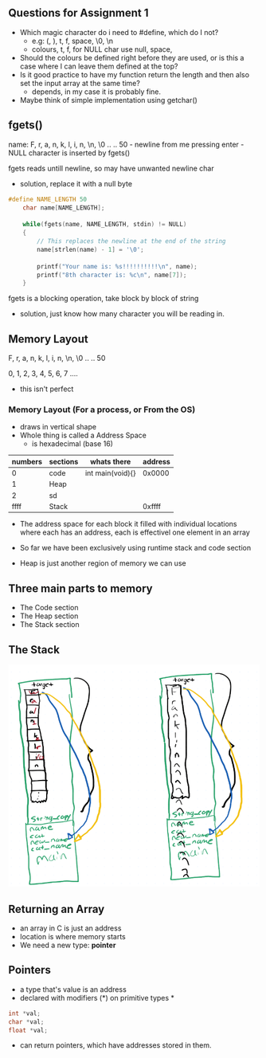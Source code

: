 ## Questions for Assignment 1
- Which magic character do i need to #define, which do I not?
    - e.g: (, ), t, f, space, \0, \n
    - colours, t, f, for NULL char use null, space, 
- Should the colours be defined right before they are used, or is this a case where I can leave them defined at the top?
- Is it good practice to have my function return the length and then also set the input array at the same time?
    - depends, in my case it is probably fine.
- Maybe think of simple implementation using getchar()

## fgets()
name:   F, r, a, n, k, l, i, n, \n, \0    .. .. 50
    - newline from me pressing enter
    - NULL character is inserted by fgets()

fgets reads untill newline, so may have unwanted newline char
- solution, replace it with a null byte

```c
#define NAME_LENGTH 50
    char name[NAME_LENGTH];

    while(fgets(name, NAME_LENGTH, stdin) != NULL)
    {
        // This replaces the newline at the end of the string
        name[strlen(name) - 1] = '\0';

        printf("Your name is: %s!!!!!!!!!!\n", name);
        printf("8th character is: %c\n", name[7]);
    }
```

fgets is a blocking operation, take block by block of string
- solution, just know how many character you will be reading in.

## Memory Layout
F, r, a, n, k, l, i, n, \n, \0    .. .. 50

0, 1, 2, 3, 4, 5, 6, 7 ....
- this isn't perfect

### Memory Layout (For a process, or From the OS)
- draws in vertical shape
- Whole thing is called a Address Space
    - is hexadecimal (base 16)

numbers | sections | whats there | address 
-|-|-|- 
0 | code | int main(void){} | 0x0000
1 | Heap | 
2 | sd | 
ffff | Stack | | 0xffff

- The address space for each block it filled with individual locations where each has an address, each is effectivel one element in an array

- So far we have been exclusively using runtime stack and code section
- Heap is just another region of memory we can use

## Three main parts to memory
- The Code section
- The Heap section
- The Stack section

## The Stack

![](Images/stack.png)

## Returning an Array
- an array in C is just an address
- location is where memory starts
- We need a new type: **pointer**

## Pointers
- a type that's value is an address
- declared with modifiers (*) on primitive types        *

```c
int *val;
char *val;
float *val;
```
- can return pointers, which have addresses stored in them.

















